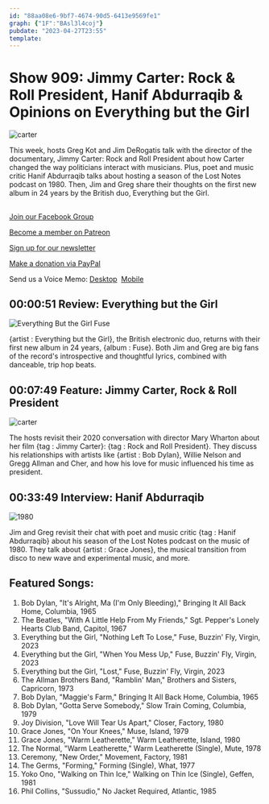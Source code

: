 ```yaml
---
id: "88aa08e6-9bf7-4674-90d5-6413e9569fe1"
graph: {"1F":"BAsl3l4coj"}
pubdate: "2023-04-27T23:55"
template: 
---
```






# Show 909: Jimmy Carter: Rock & Roll President, Hanif Abdurraqib & Opinions on Everything but the Girl

![carter](https://static.soundopinions.org/images/2023/jimmy2.jpg)

This week, hosts Greg Kot and Jim DeRogatis talk with the director of the documentary, Jimmy Carter: Rock and Roll President about how Carter changed the way politicians interact with musicians. Plus, poet and music critic Hanif Abdurraqib talks about hosting a season of the Lost Notes podcast on 1980. Then, Jim and Greg share their thoughts on the first new album in 24 years by the British duo, Everything but the Girl.



## 

[Join our Facebook Group](https://bit.ly/3sivr9T)

[Become a member on Patreon](https://bit.ly/3slWZvc)

[Sign up for our newsletter](https://bit.ly/3eEvRnG)

[Make a donation via PayPal](https://bit.ly/3dmt9lU)

Send us a Voice Memo: [Desktop](bit.ly/2RyD5Ah)  [Mobile](sayhi.chat/soundops)



## 00:00:51 Review: Everything but the Girl

![Everything But the Girl Fuse](https://static.soundopinions.org/assets/909/1F12.jpg)

{artist : Everything but the Girl}, the British electronic duo, returns with their first new album in 24 years, {album : Fuse}. Both Jim and Greg are big fans of the record's introspective and thoughtful lyrics, combined with danceable, trip hop beats.



## 00:07:49 Feature: Jimmy Carter, Rock & Roll President

![carter](https://static.soundopinions.org/images/2023/jimmy2.jpg)

The hosts revisit their 2020 conversation with director Mary Wharton about her film {tag : Jimmy Carter}: {tag : Rock and Roll President}. They discuss his relationships with artists like {artist : Bob Dylan}, Willie Nelson and Gregg Allman and Cher, and how his love for music influenced his time as president.



## 00:33:49 Interview: Hanif Abdurraqib

![1980](https://static.soundopinions.org/images/2023/eishfzoxcaawbi.jpeg)

Jim and Greg revisit their chat with poet and music critic {tag : Hanif Abdurraqib} about his season of the Lost Notes podcast on the music of 1980. They talk about {artist : Grace Jones}, the musical transition from disco to new wave and experimental music, and more.



## Featured Songs:

1. Bob Dylan, "It's Alright, Ma (I'm Only Bleeding)," Bringing It All Back Home, Columbia, 1965
2. The Beatles, "With A Little Help From My Friends," Sgt. Pepper's Lonely Hearts Club Band, Capitol, 1967
3. Everything but the Girl, "Nothing Left To Lose," Fuse, Buzzin' Fly, Virgin, 2023
4. Everything but the Girl, "When You Mess Up," Fuse, Buzzin' Fly, Virgin, 2023
5. Everything but the Girl, "Lost," Fuse, Buzzin' Fly, Virgin, 2023
6. The Allman Brothers Band, "Ramblin' Man," Brothers and Sisters, Capricorn, 1973
7. Bob Dylan, "Maggie's Farm," Bringing It All Back Home, Columbia, 1965
8. Bob Dylan, "Gotta Serve Somebody," Slow Train Coming, Columbia, 1979
9. Joy Division, "Love Will Tear Us Apart," Closer, Factory, 1980
10. Grace Jones, "On Your Knees," Muse, Island, 1979
11. Grace Jones, "Warm Leatherette," Warm Leatherette, Island, 1980
12. The Normal, "Warm Leatherette," Warm Leatherette (Single), Mute, 1978
13. Ceremony, "New Order," Movement, Factory, 1981
14. The Germs, "Forming," Forming (Single), What, 1977
15. Yoko Ono, "Walking on Thin Ice," Walking on Thin Ice (Single), Geffen, 1981
16. Phil Collins, "Sussudio," No Jacket Required, Atlantic, 1985